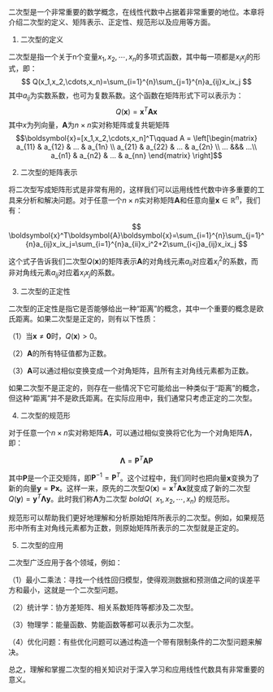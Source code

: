 
二次型是一个非常重要的数学概念，在线性代数中占据着非常重要的地位。本章将介绍二次型的定义、矩阵表示、正定性、规范形以及应用等方面。

1. 二次型的定义

二次型是指一个关于n个变量$x_1,x_2,\cdots,x_n$的多项式函数，其中每一项都是$x_ix_j$的形式，即：
$$
Q(x_1,x_2,\cdots,x_n)=\sum_{i=1}^{n}\sum_{j=1}^{n}a_{ij}x_ix_j
$$
其中$a_{ij}$为实数系数，也可为复数系数。这个函数在矩阵形式下可以表示为：
$$
Q(\boldsymbol{x})=\boldsymbol{x}^T\boldsymbol{A}\boldsymbol{x}
$$
其中$x$为列向量，$\boldsymbol{A}$为$n\times n$实对称矩阵或复共轭矩阵
$$\boldsymbol{x}=[x_1,x_2,\cdots,x_n]^T\qquad A = \left[\begin{matrix}
a_{11} & a_{12} & ... & a_{1n} \\
a_{21} & a_{22} & ... & a_{2n} \\
...  &&& ...\\
a_{n1} & a_{n2} & ... & a_{nn}
\end{matrix} \right]$$

2. 二次型的矩阵表示

将二次型写成矩阵形式是非常有用的，这样我们可以运用线性代数中许多重要的工具来分析和解决问题。对于任意一个$n\times n$实对称矩阵$\boldsymbol{A}$和任意向量$\boldsymbol{x}\in\mathbb{R}^n$，我们有：

$$
\boldsymbol{x}^T\boldsymbol{A}\boldsymbol{x}=\sum_{i=1}^{n}\sum_{j=1}^{n}a_{ij}x_ix_j=\sum_{i=1}^{n}a_{ii}x_i^2+2\sum_{i<j}a_{ij}x_ix_j
$$

这个式子告诉我们二次型$Q(\boldsymbol{x})$的矩阵表示$\boldsymbol{A}$的对角线元素$a_{ii}$对应着$x_i^2$的系数，而非对角线元素$a_{ij}$对应着$x_ix_j$的系数。

3. 二次型的正定性

二次型的正定性是指它是否能够给出一种“距离”的概念，其中一个重要的概念是欧氏距离。如果二次型是正定的，则有以下性质：

（1）当$\boldsymbol{x}\neq \boldsymbol{0}$时，$Q(\boldsymbol{x})>0$。

（2）$\boldsymbol{A}$的所有特征值都为正数。

（3）$\boldsymbol{A}$可以通过相似变换变成一个对角矩阵，且所有主对角线元素都为正数。

如果二次型不是正定的，则存在一些情况下它可能给出一种类似于“距离”的概念，但这种“距离”并不是欧氏距离。在实际应用中，我们通常只考虑正定的二次型。

4. 二次型的规范形

对于任意一个$n\times n$实对称矩阵$\boldsymbol{A}$，可以通过相似变换将它化为一个对角矩阵$\boldsymbol{\Lambda}$，即：

$$
\boldsymbol{\Lambda}=\boldsymbol{P}^T\boldsymbol{A}\boldsymbol{P}
$$

其中$\boldsymbol{P}$是一个正交矩阵，即$\boldsymbol{P}^{-1}=\boldsymbol{P}^T$。这个过程中，我们同时也把向量$\boldsymbol{x}$变换为了新的向量$\boldsymbol{y}=\boldsymbol{Px}$。这样一来，原先的二次型$Q(\boldsymbol{x})=\boldsymbol{x}^T\boldsymbol{A}\boldsymbol{x}$就变成了新的二次型$Q(\boldsymbol{y})=\boldsymbol{y}^T\boldsymbol{\Lambda}\boldsymbol{y}$。此时我们称$\boldsymbol{\Lambda}$为二次型$\ bold Q(\ \ x_1,x_2,\cdots,x_n)$ 的规范形。

规范形可以帮助我们更好地理解和分析原始矩阵所表示的二次型。例如，如果规范形中所有主对角线元素都为正数，则原始矩阵所表示的二次型就是正定的。

5. 二次型的应用

二次型广泛应用于各个领域，例如：

（1）最小二乘法：寻找一个线性回归模型，使得观测数据和预测值之间的误差平方和最小，这就是一个二次型问题。

（2）统计学：协方差矩阵、相关系数矩阵等都涉及二次型。

（3）物理学：能量函数、势能函数等都可以表示为二次型。

（4）优化问题：有些优化问题可以通过构造一个带有限制条件的二次型问题来解决。

总之，理解和掌握二次型的相关知识对于深入学习和应用线性代数具有非常重要的意义。